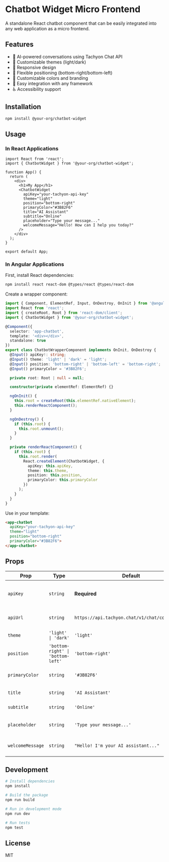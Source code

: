 # Chatbot Widget Micro Frontend

A standalone React chatbot component that can be easily integrated into any web application as a micro frontend.

## Features

- 🤖 AI-powered conversations using Tachyon Chat API
- 🎨 Customizable themes (light/dark)
- 📱 Responsive design
- 🎯 Flexible positioning (bottom-right/bottom-left)
- 🎨 Customizable colors and branding
- 🔧 Easy integration with any framework
- ♿ Accessibility support

## Installation

```bash
npm install @your-org/chatbot-widget
```

## Usage

### In React Applications

```tsx
import React from 'react';
import { ChatbotWidget } from '@your-org/chatbot-widget';

function App() {
  return (
    <div>
      <h1>My App</h1>
      <ChatbotWidget 
        apiKey="your-tachyon-api-key"
        theme="light"
        position="bottom-right"
        primaryColor="#3B82F6"
        title="AI Assistant"
        subtitle="Online"
        placeholder="Type your message..."
        welcomeMessage="Hello! How can I help you today?"
      />
    </div>
  );
}

export default App;
```

### In Angular Applications

First, install React dependencies:

```bash
npm install react react-dom @types/react @types/react-dom
```

Create a wrapper component:

```typescript
import { Component, ElementRef, Input, OnDestroy, OnInit } from '@angular/core';
import React from 'react';
import { createRoot, Root } from 'react-dom/client';
import { ChatbotWidget } from '@your-org/chatbot-widget';

@Component({
  selector: 'app-chatbot',
  template: '<div></div>',
  standalone: true
})
export class ChatbotWrapperComponent implements OnInit, OnDestroy {
  @Input() apiKey!: string;
  @Input() theme: 'light' | 'dark' = 'light';
  @Input() position: 'bottom-right' | 'bottom-left' = 'bottom-right';
  @Input() primaryColor = '#3B82F6';

  private root: Root | null = null;

  constructor(private elementRef: ElementRef) {}

  ngOnInit() {
    this.root = createRoot(this.elementRef.nativeElement);
    this.renderReactComponent();
  }

  ngOnDestroy() {
    if (this.root) {
      this.root.unmount();
    }
  }

  private renderReactComponent() {
    if (this.root) {
      this.root.render(
        React.createElement(ChatbotWidget, {
          apiKey: this.apiKey,
          theme: this.theme,
          position: this.position,
          primaryColor: this.primaryColor
        })
      );
    }
  }
}
```

Use in your template:

```html
<app-chatbot
  apiKey="your-tachyon-api-key"
  theme="light"
  position="bottom-right"
  primaryColor="#3B82F6">
</app-chatbot>
```

## Props

| Prop | Type | Default | Description |
|------|------|---------|-------------|
| `apiKey` | `string` | **Required** | Your Tachyon Chat API key |
| `apiUrl` | `string` | `https://api.tachyon.chat/v1/chat/completions` | API endpoint URL |
| `theme` | `'light' \| 'dark'` | `'light'` | Widget theme |
| `position` | `'bottom-right' \| 'bottom-left'` | `'bottom-right'` | Widget position |
| `primaryColor` | `string` | `'#3B82F6'` | Primary color for branding |
| `title` | `string` | `'AI Assistant'` | Chatbot title |
| `subtitle` | `string` | `'Online'` | Chatbot subtitle |
| `placeholder` | `string` | `'Type your message...'` | Input placeholder text |
| `welcomeMessage` | `string` | `"Hello! I'm your AI assistant..."` | Initial welcome message |

## Development

```bash
# Install dependencies
npm install

# Build the package
npm run build

# Run in development mode
npm run dev

# Run tests
npm test
```

## License

MIT